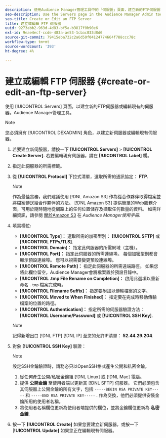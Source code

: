 ```yaml
---
description: 使用Audience Manager管理工具中的「伺服器」頁面，建立新的FTP伺服器或編輯現有的伺服器。
seo-description: Use the Servers page in the Audience Manager Admin tool to create a new FTP server or to edit an existing server.
seo-title: Create or Edit an FTP Server
title: 建立或編輯 FTP 伺服器
uuid: 9273abb2-963d-4d83-bf5a-b3817f0b90e6
exl-id: 9eae4ecf-ccde-483a-ae53-1cbac033d8d6
source-git-commit: 79415eba732c2a6d50f04124774664f788ccc78c
workflow-type: tm+mt
source-wordcount: '393'
ht-degree: 4%

---
```


# 建立或編輯 FTP 伺服器 {#create-or-edit-an-ftp-server}

使用 [!UICONTROL Servers] 頁面，以建立新的FTP伺服器或編輯現有的伺服器。Audience Manager管理工具。

>[!NOTE]
>
>您必須擁有 [!UICONTROL DEXADMIN] 角色，以建立新伺服器或編輯現有伺服器。

1. 若要建立新伺服器，請按一下 **[!UICONTROL Servers]** > **[!UICONTROL Create Server]**. 若要編輯現有伺服器，請在 **[!UICONTROL Label]** 欄。
1. 指定此伺服器的所需標籤。
1. 從 **[!UICONTROL Protocol]** 下拉式清單，選取所需的通訊協定： **FTP**.

   >[!NOTE]
   >
   >作為最佳實務，我們建議使用 [!DNL Amazon S3] 作為從合作夥伴取得檔案並將檔案傳送給合作夥伴的方法。 [!DNL Amazon S3] 提供簡單的Web服務介面，可用於隨時隨地從網路上的任何位置儲存及擷取任何數量的資料。 如需詳細資訊，請參閱 [關於Amazon S3](https://experienceleague.adobe.com/docs/audience-manager/user-guide/reference/amazon-s3.html) 在 *Audience Manager使用手冊*.

1. 填寫欄位: 

   * **[!UICONTROL Type]：** 選取所需的加密型別： **[!UICONTROL SFTP]** 或 **[!UICONTROL FTPs/TLS]**.
   * **[!UICONTROL Domain]：** 指定此伺服器的所需網域（主機）。
   * **[!UICONTROL Port]：** 指定此伺服器的所需連線埠。 每個加密型別都會顯示預設連線埠。 您可以視需要變更預設連線埠。
   * **[!UICONTROL Remote Path]：** 指定此伺服器的所需遠端路徑。 如果您將此欄位留空，Audience Manager會將檔案置於預設目錄中。
   * **[!UICONTROL .tmp File Rename on Completion]：** 啟用此選項以重新命名 `.tmp` 檔案完成時。
   * **[!UICONTROL Filename Suffix]：** 指定要附加以傳輸檔案的文字。
   * **[!UICONTROL Moved to When Finished]：** 指定要在完成時移動傳輸檔案的位置的路徑。
   * **[!UICONTROL Authentication]：** 指定所需的伺服器驗證方法： **[!UICONTROL Username/Password]** 或 **[!UICONTROL SSH Key]**.

   >[!NOTE]
   >
   >記得新增出口 [!DNL FTP] [!DNL IP] 至您的允許IP清單： **52.44.29.204**.

1. 對象 **[!UICONTROL SSH Key]** 驗證：
   >[!NOTE]
   >
   >設定SSH金鑰驗證時，請務必只以OpenSSH格式產生公開和私密金鑰。
   1. 從任何產生公開/私密金鑰組 [!DNL Linux] 或 [!DNL Mac] 電腦。
   1. 提供 **公開金鑰** 至使用者端以更新其 [!DNL SFTP] 伺服器。 它們必須包含其伺服器上公開金鑰的所有文字，包括 `-----BEGIN RSA PRIVATE KEY-----` 和  `-----END RSA PRIVATE KEY-----` . 作為交換，他們必須提供安裝金鑰所用的使用者名稱。
   1. 將使用者名稱欄位更新為使用者端提供的欄位，並將金鑰欄位更新為 **私密金鑰**.
1. 按一下 **[!UICONTROL Create]** 如果您要建立新伺服器，或按一下 **[!UICONTROL Update]** 如果您正在編輯現有伺服器。
